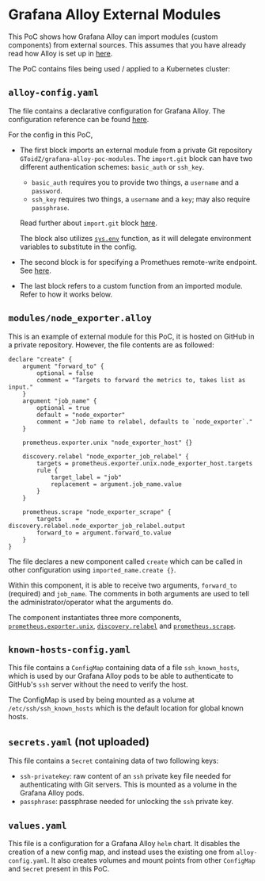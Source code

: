 # Grafana Alloy External Modules

This PoC shows how Grafana Alloy can import modules (custom components) from external sources. This assumes that you have already read how Alloy is set up in [here](/01-usage/cluster/).

The PoC contains files being used / applied to a Kubernetes cluster:

## `alloy-config.yaml`
The file contains a declarative configuration for Grafana Alloy.
The configuration reference can be found [here](https://grafana.com/docs/alloy/latest/get-started/configuration-syntax/).

For the config in this PoC,
* The first block imports an external module from a private Git repository `GToidZ/grafana-alloy-poc-modules`.
  The `import.git` block can have two different authentication schemes: `basic_auth` or `ssh_key`.

  * `basic_auth` requires you to provide two things, a `username` and a `password`.
  * `ssh_key` requires two things, a `username` and a `key`; may also require `passphrase`.

  Read further about `import.git` block [here](https://grafana.com/docs/alloy/latest/reference/config-blocks/import.git/).

  The block also utilizes [`sys.env`](https://grafana.com/docs/alloy/latest/reference/stdlib/sys/#sysenv) function, as it will delegate environment variables to substitute in the config.

* The second block is for specifying a Promethues remote-write endpoint. See [here](https://grafana.com/docs/alloy/latest/reference/components/prometheus/prometheus.remote_write/).

* The last block refers to a custom function from an imported module. Refer to how it works below.

## `modules/node_exporter.alloy`
This is an example of external module for this PoC, it is hosted on GitHub in a private repository. However, the file contents are as followed:
```alloy
declare "create" {
    argument "forward_to" {
        optional = false
        comment = "Targets to forward the metrics to, takes list as input."
    }
    argument "job_name" {
        optional = true
        default = "node_exporter"
        comment = "Job name to relabel, defaults to `node_exporter`."
    }

    prometheus.exporter.unix "node_exporter_host" {}

    discovery.relabel "node_exporter_job_relabel" {
        targets = prometheus.exporter.unix.node_exporter_host.targets
        rule {
            target_label = "job"
            replacement = argument.job_name.value
        }
    }

    prometheus.scrape "node_exporter_scrape" {
        targets    = discovery.relabel.node_exporter_job_relabel.output
        forward_to = argument.forward_to.value
    }
}
```
The file declares a new component called `create` which can be called in other configuration using `imported_name.create {}`.

Within this component, it is able to receive two arguments, `forward_to` (required) and `job_name`.
The comments in both arguments are used to tell the administrator/operator what the arguments do.

The component instantiates three more components, [`prometheus.exporter.unix`](https://grafana.com/docs/alloy/latest/reference/components/prometheus/prometheus.exporter.unix/), [`discovery.relabel`](https://grafana.com/docs/alloy/latest/reference/components/discovery/discovery.relabel/) and [`prometheus.scrape`](https://grafana.com/docs/alloy/latest/reference/components/prometheus/prometheus.scrape/).

## `known-hosts-config.yaml`
This file contains a `ConfigMap` containing data of a file `ssh_known_hosts`, which is used by our Grafana Alloy pods to be able to authenticate to GitHub's `ssh` server without the need to verify the host.

The ConfigMap is used by being mounted as a volume at `/etc/ssh/ssh_known_hosts` which is the default location for global known hosts.

## `secrets.yaml` (not uploaded)
This file contains a `Secret` containing data of two following keys:
* `ssh-privatekey`: raw content of an `ssh` private key file needed for authenticating with Git servers. This is mounted as a volume in the Grafana Alloy pods.
* `passphrase`: passphrase needed for unlocking the `ssh` private key.

## `values.yaml`
This file is a configuration for a Grafana Alloy `helm` chart.
It disables the creation of a new config map, and instead uses the existing one from `alloy-config.yaml`.
It also creates volumes and mount points from other `ConfigMap` and `Secret` present in this PoC.